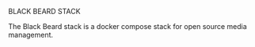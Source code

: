 BLACK BEARD STACK

The Black Beard stack is a docker compose stack for open source media management.
